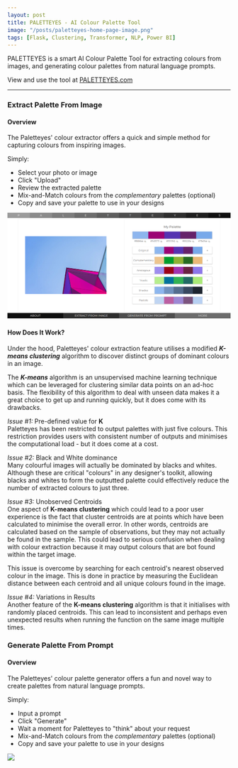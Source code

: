 ```yaml
---
layout: post
title: PALETTEYES - AI Colour Palette Tool
image: "/posts/paletteyes-home-page-image.png"
tags: [Flask, Clustering, Transformer, NLP, Power BI]
---
```


PALETTEYES is a smart AI Colour Palette Tool for extracting colours from images, and generating colour palettes from natural language prompts. 

View and use the tool at [PALETTEYES.com](https://paletteyes.com "Inspiration Through Colour, One Palette a Time")

---

### Extract Palette From Image

#### Overview
The Paletteyes' colour extractor offers a quick and simple method for capturing colours from inspiring images.

Simply:
- Select your photo or image
- Click "Upload"
- Review the extracted palette
- Mix-and-Match colours from the *complementary* palettes (optional)
- Copy and save your palette to use in your designs

<img src="..\img\posts\paletteyes-extract-palette-from-image.png" width="600">

#### How Does It Work?

Under the hood, Paletteyes' colour extraction feature utilises a modified ***K-means clustering*** algorithm 
to discover distinct groups of dominant colours in an image. 

The ***K-means*** algorithm is an unsupervised machine learning technique which can be leveraged 
for clustering similar data points on an ad-hoc basis. The flexibility of this algorithm to deal with 
unseen data makes it a great choice to get up and running quickly, but it does come with its drawbacks.

*Issue #1:* Pre-defined value for **K**  
Paletteyes has been restricted to output palettes with just five colours. This restriction provides users with 
consistent number of outputs and minimises the computational load - but it does come at a cost.


*Issue #2:* Black and White dominance  
Many colourful images will actually be dominated by blacks and whites. Although these are critical "colours" 
in any designer's toolkit, allowing blacks and whites to form the outputted palette could effectively reduce the 
number of extracted colours to just three. 


*Issue #3:* Unobserved Centroids  
One aspect of **K-means clustering** which could lead to a poor user experience is the fact that cluster centroids 
are at points which have been calculated to minimise the overall error. In other words, centroids are calculated based 
on the sample of observations, but they may not actually be found in the sample. This could lead to serious confusion 
when dealing with colour extraction because it may output colours that are bot found within the target image.

This issue is overcome by searching for each centroid's nearest observed colour in the image. This is done in practice 
by measuring the Euclidean distance between each centroid and all unique colours found in the image.


*Issue #4:* Variations in Results  
Another feature of the **K-means clustering** algorithm is that it initialises with randomly placed centroids. This can lead 
to inconsistent and perhaps even unexpected results when running the function on the same image multiple times. 


### Generate Palette From Prompt

#### Overview
The Paletteyes' colour palette generator offers a fun and novel way to create palettes from natural language prompts.

Simply:
- Input a prompt
- Click "Generate"
- Wait a moment for Paletteyes to "think" about your request
- Mix-and-Match colours from the *complementary* palettes (optional)
- Copy and save your palette to use in your designs

<img src="{{site.url}}\img\posts\paletteyes-generate-palette-from-prompt.png" width="600">